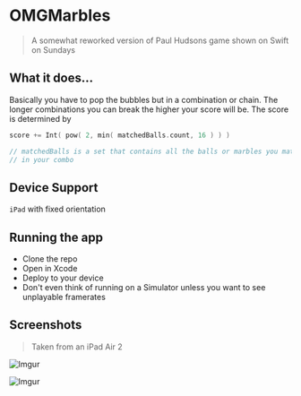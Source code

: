 #  OMGMarbles
> A somewhat reworked version of Paul Hudsons  game shown on Swift on Sundays

## What it does...
Basically you have to pop the bubbles but in a combination or chain. The longer combinations you can break the higher your score will be. The score is determined by

```swift
score += Int( pow( 2, min( matchedBalls.count, 16 ) ) )

// matchedBalls is a set that contains all the balls or marbles you matched
// in your combo
```

## Device Support
`iPad` with fixed orientation

## Running the app
- Clone the repo
- Open in Xcode
- Deploy to your device
- Don't even think of running on a Simulator unless you want to see unplayable framerates

## Screenshots
> Taken from an iPad Air 2

![Imgur](https://i.imgur.com/k7xbqNU.png)


![Imgur](https://i.imgur.com/0CoZbdJ.png)
